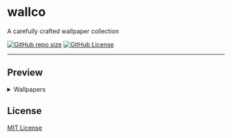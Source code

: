 # wallco

A carefully crafted wallpaper collection

[![GitHub repo size](https://img.shields.io/github/repo-size/mentiferous/wallco?style=for-the-badge&logo=github&logoSize=auto&label=%20&color=%23a078ff)](https://github.com/mentiferous/wallco)
[![GitHub License](https://img.shields.io/github/license/mentiferous/wallco?style=for-the-badge&label=%20&color=%23a078ff)](https://github.com/mentiferous/wallco/blob/main/LICENSE)

---

## Preview

<details>

<summary>Wallpapers</summary>

![0](wallpapers/0.png)

![1](wallpapers/1.png)

![2](wallpapers/2.png)

![3](wallpapers/3.png)

![4](wallpapers/4.png)

![5](wallpapers/5.png)

![6](wallpapers/6.png)

![7](wallpapers/7.png)

![8](wallpapers/8.png)

![9](wallpapers/9.png)

![10](wallpapers/10.png)

![11](wallpapers/11.png)

![12](wallpapers/12.png)

![13](wallpapers/13.png)

![14](wallpapers/14.png)

![15](wallpapers/15.png)

![16](wallpapers/16.png)

![17](wallpapers/17.png)

![18](wallpapers/18.png)

![19](wallpapers/19.png)

![20](wallpapers/20.png)

![21](wallpapers/21.png)

![22](wallpapers/22.png)

![23](wallpapers/23.png)

</details>

## License

[MIT License](LICENSE)
